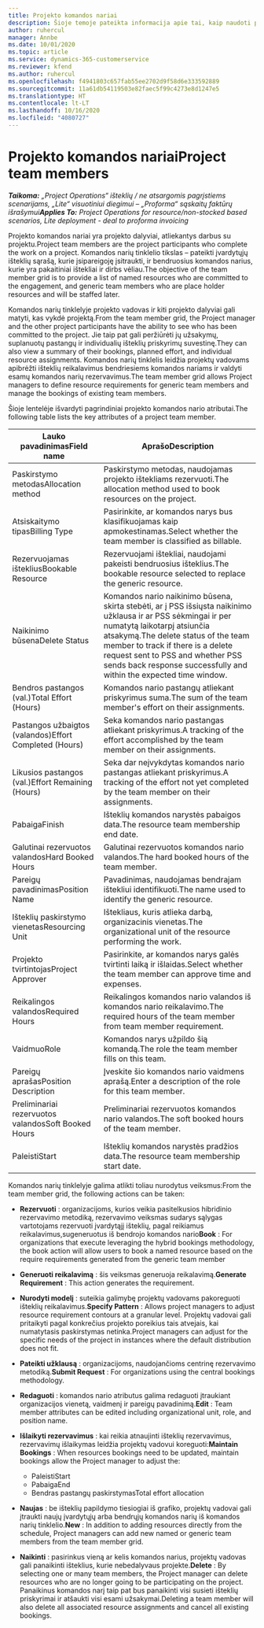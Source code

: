 ```yaml
---
title: Projekto komandos nariai
description: Šioje temoje pateikta informacija apie tai, kaip naudoti projekto komandos nario informaciją, atributus ir planavimą.
author: ruhercul
manager: Annbe
ms.date: 10/01/2020
ms.topic: article
ms.service: dynamics-365-customerservice
ms.reviewer: kfend
ms.author: ruhercul
ms.openlocfilehash: f4941803c657fab55ee2702d9f58d6e333592889
ms.sourcegitcommit: 11a61db54119503e82faec5f99c4273e8d1247e5
ms.translationtype: HT
ms.contentlocale: lt-LT
ms.lasthandoff: 10/16/2020
ms.locfileid: "4080727"
---
```

# <a name="project-team-members"></a><span data-ttu-id="30d2c-103">Projekto komandos nariai</span><span class="sxs-lookup"><span data-stu-id="30d2c-103">Project team members</span></span>

<span data-ttu-id="30d2c-104">_**Taikoma:** „Project Operations“ išteklių / ne atsargomis pagrįstiems scenarijams, „Lite“ visuotiniui diegimui – „Proforma“ sąskaitų faktūrų išrašymui_</span><span class="sxs-lookup"><span data-stu-id="30d2c-104">_**Applies To:** Project Operations for resource/non-stocked based scenarios, Lite deployment - deal to proforma invoicing_</span></span>

<span data-ttu-id="30d2c-105">Projekto komandos nariai yra projekto dalyviai, atliekantys darbus su projektu.</span><span class="sxs-lookup"><span data-stu-id="30d2c-105">Project team members are the project participants who complete the work on a project.</span></span> <span data-ttu-id="30d2c-106">Komandos narių tinklelio tikslas – pateikti įvardytųjų išteklių sąrašą, kurie įsipareigoję įsitraukti, ir bendruosius komandos narius, kurie yra pakaitiniai ištekliai ir dirbs vėliau.</span><span class="sxs-lookup"><span data-stu-id="30d2c-106">The objective of the team member grid is to provide a list of named resources who are committed to the engagement, and generic team members who are place holder resources and will be staffed later.</span></span>

<span data-ttu-id="30d2c-107">Komandos narių tinklelyje projekto vadovas ir kiti projekto dalyviai gali matyti, kas vykdė projektą.</span><span class="sxs-lookup"><span data-stu-id="30d2c-107">From the team member grid, the Project manager and the other project participants have the ability to see who has been committed to the project.</span></span> <span data-ttu-id="30d2c-108">Jie taip pat gali peržiūrėti jų užsakymų, suplanuotų pastangų ir individualių išteklių priskyrimų suvestinę.</span><span class="sxs-lookup"><span data-stu-id="30d2c-108">They can also view a summary of their bookings, planned effort, and individual resource assignments.</span></span> <span data-ttu-id="30d2c-109">Komandos narių tinklelis leidžia projektų vadovams apibrėžti išteklių reikalavimus bendriesiems komandos nariams ir valdyti esamų komandos narių rezervavimus.</span><span class="sxs-lookup"><span data-stu-id="30d2c-109">The team member grid allows Project managers to define resource requirements for generic team members and manage the bookings of existing team members.</span></span>

<span data-ttu-id="30d2c-110">Šioje lentelėje išvardyti pagrindiniai projekto komandos nario atributai.</span><span class="sxs-lookup"><span data-stu-id="30d2c-110">The following table lists the key attributes of a project team member.</span></span>

| <span data-ttu-id="30d2c-111">Lauko pavadinimas</span><span class="sxs-lookup"><span data-stu-id="30d2c-111">Field name</span></span>          | <span data-ttu-id="30d2c-112">Aprašo</span><span class="sxs-lookup"><span data-stu-id="30d2c-112">Description</span></span>                                                                                                                                                                  |
|--------------------------|-----------------------------------------------------------------------------------------------------------------------------------------------------------------------------------|
| <span data-ttu-id="30d2c-113">Paskirstymo metodas</span><span class="sxs-lookup"><span data-stu-id="30d2c-113">Allocation method</span></span>        | <span data-ttu-id="30d2c-114">Paskirstymo metodas, naudojamas projekto ištekliams rezervuoti.</span><span class="sxs-lookup"><span data-stu-id="30d2c-114">The allocation method used to book resources on the project.</span></span>                                                                         |
| <span data-ttu-id="30d2c-115">Atsiskaitymo tipas</span><span class="sxs-lookup"><span data-stu-id="30d2c-115">Billing Type</span></span>             | <span data-ttu-id="30d2c-116">Pasirinkite, ar komandos narys bus klasifikuojamas kaip apmokestinamas.</span><span class="sxs-lookup"><span data-stu-id="30d2c-116">Select whether the team member is classified as billable.</span></span>                                                                                                                                       |
| <span data-ttu-id="30d2c-117">Rezervuojamas išteklius</span><span class="sxs-lookup"><span data-stu-id="30d2c-117">Bookable Resource</span></span>        | <span data-ttu-id="30d2c-118">Rezervuojami ištekliai, naudojami pakeisti bendruosius išteklius.</span><span class="sxs-lookup"><span data-stu-id="30d2c-118">The bookable resource selected to replace the generic resource.</span></span>                                                                                                                   |
| <span data-ttu-id="30d2c-119">Naikinimo būsena</span><span class="sxs-lookup"><span data-stu-id="30d2c-119">Delete Status</span></span>            | <span data-ttu-id="30d2c-120">Komandos nario naikinimo būsena, skirta stebėti, ar į PSS išsiųsta naikinimo užklausa ir ar PSS sėkmingai ir per numatytą laikotarpį atsiunčia atsakymą.</span><span class="sxs-lookup"><span data-stu-id="30d2c-120">The delete status of the team member to track if there is a delete request sent to PSS and whether PSS sends back response successfully and within the expected time window.</span></span> |
| <span data-ttu-id="30d2c-121">Bendros pastangos (val.)</span><span class="sxs-lookup"><span data-stu-id="30d2c-121">Total Effort (Hours)</span></span>     | <span data-ttu-id="30d2c-122">Komandos nario pastangų atliekant priskyrimus suma.</span><span class="sxs-lookup"><span data-stu-id="30d2c-122">The sum of the team member's effort on their assignments.</span></span>                                                                                                                         |
| <span data-ttu-id="30d2c-123">Pastangos užbaigtos (valandos)</span><span class="sxs-lookup"><span data-stu-id="30d2c-123">Effort Completed (Hours)</span></span> | <span data-ttu-id="30d2c-124">Seka komandos nario pastangas atliekant priskyrimus.</span><span class="sxs-lookup"><span data-stu-id="30d2c-124">A tracking of the effort accomplished by the team member on their assignments.</span></span>                                                                                           |
| <span data-ttu-id="30d2c-125">Likusios pastangos (val.)</span><span class="sxs-lookup"><span data-stu-id="30d2c-125">Effort Remaining (Hours)</span></span> | <span data-ttu-id="30d2c-126">Seka dar neįvykdytas komandos nario pastangas atliekant priskyrimus.</span><span class="sxs-lookup"><span data-stu-id="30d2c-126">A tracking of the effort not yet completed by the team member on their assignments.</span></span>                                                                                    |
| <span data-ttu-id="30d2c-127">Pabaiga</span><span class="sxs-lookup"><span data-stu-id="30d2c-127">Finish</span></span>                   | <span data-ttu-id="30d2c-128">Išteklių komandos narystės pabaigos data.</span><span class="sxs-lookup"><span data-stu-id="30d2c-128">The resource team membership end date.</span></span>                                                                                                                                            |
| <span data-ttu-id="30d2c-129">Galutinai rezervuotos valandos</span><span class="sxs-lookup"><span data-stu-id="30d2c-129">Hard Booked Hours</span></span>        | <span data-ttu-id="30d2c-130">Galutinai rezervuotos komandos nario valandos.</span><span class="sxs-lookup"><span data-stu-id="30d2c-130">The hard booked hours of the team member.</span></span>                                                                                                                                                                |
| <span data-ttu-id="30d2c-131">Pareigų pavadinimas</span><span class="sxs-lookup"><span data-stu-id="30d2c-131">Position Name</span></span>            | <span data-ttu-id="30d2c-132">Pavadinimas, naudojamas bendrajam ištekliui identifikuoti.</span><span class="sxs-lookup"><span data-stu-id="30d2c-132">The name used to identify the generic resource.</span></span>                                                                                                                                   |
| <span data-ttu-id="30d2c-133">Išteklių paskirstymo vienetas</span><span class="sxs-lookup"><span data-stu-id="30d2c-133">Resourcing Unit</span></span>          | <span data-ttu-id="30d2c-134">Ištekliaus, kuris atlieka darbą, organizacinis vienetas.</span><span class="sxs-lookup"><span data-stu-id="30d2c-134">The organizational unit of the resource performing the work.</span></span>                                                                                                                      |
| <span data-ttu-id="30d2c-135">Projekto tvirtintojas</span><span class="sxs-lookup"><span data-stu-id="30d2c-135">Project Approver</span></span>         | <span data-ttu-id="30d2c-136">Pasirinkite, ar komandos narys galės tvirtinti laiką ir išlaidas.</span><span class="sxs-lookup"><span data-stu-id="30d2c-136">Select whether the team member can approve time and expenses.</span></span>                                                                                                                     |
| <span data-ttu-id="30d2c-137">Reikalingos valandos</span><span class="sxs-lookup"><span data-stu-id="30d2c-137">Required Hours</span></span>           | <span data-ttu-id="30d2c-138">Reikalingos komandos nario valandos iš komandos nario reikalavimo.</span><span class="sxs-lookup"><span data-stu-id="30d2c-138">The required hours of the team member from team member requirement.</span></span>                                                                                                                       |
| <span data-ttu-id="30d2c-139">Vaidmuo</span><span class="sxs-lookup"><span data-stu-id="30d2c-139">Role</span></span>                     | <span data-ttu-id="30d2c-140">Komandos narys užpildo šią komandą.</span><span class="sxs-lookup"><span data-stu-id="30d2c-140">The role the team member fills on this team.</span></span>                                                                                                                                |
| <span data-ttu-id="30d2c-141">Pareigų aprašas</span><span class="sxs-lookup"><span data-stu-id="30d2c-141">Position Description</span></span>     | <span data-ttu-id="30d2c-142">Įveskite šio komandos nario vaidmens aprašą.</span><span class="sxs-lookup"><span data-stu-id="30d2c-142">Enter a description of the role for this team member.</span></span>                                                                                                                             |
| <span data-ttu-id="30d2c-143">Preliminariai rezervuotos valandos</span><span class="sxs-lookup"><span data-stu-id="30d2c-143">Soft Booked Hours</span></span>        | <span data-ttu-id="30d2c-144">Preliminariai rezervuotos komandos nario valandos.</span><span class="sxs-lookup"><span data-stu-id="30d2c-144">The soft booked hours of the team member.</span></span>                                                                                                                                                                 |
| <span data-ttu-id="30d2c-145">Paleisti</span><span class="sxs-lookup"><span data-stu-id="30d2c-145">Start</span></span>                    | <span data-ttu-id="30d2c-146">Išteklių komandos narystės pradžios data.</span><span class="sxs-lookup"><span data-stu-id="30d2c-146">The resource team membership start date.</span></span>                                                                                                                                          |

<span data-ttu-id="30d2c-147">Komandos narių tinklelyje galima atlikti toliau nurodytus veiksmus:</span><span class="sxs-lookup"><span data-stu-id="30d2c-147">From the team member grid, the following actions can be taken:</span></span>

- <span data-ttu-id="30d2c-148">**Rezervuoti** : organizacijoms, kurios veikia pasitelkusios hibridinio rezervavimo metodiką, rezervavimo veiksmas sudarys sąlygas vartotojams rezervuoti įvardytąjį išteklių, pagal reikiamus reikalavimus,sugeneruotus iš bendrojo komandos nario</span><span class="sxs-lookup"><span data-stu-id="30d2c-148">**Book** : For organizations that execute leveraging the hybrid bookings methodology, the book action will allow users to book a named resource based on the require requirements generated from the generic team member</span></span>
- <span data-ttu-id="30d2c-149">**Generuoti reikalavimą** : šis veiksmas generuoja reikalavimą.</span><span class="sxs-lookup"><span data-stu-id="30d2c-149">**Generate Requirement** : This action generates the requirement.</span></span>
- <span data-ttu-id="30d2c-150">**Nurodyti modelį** : suteikia galimybę projektų vadovams pakoreguoti išteklių reikalavimus.</span><span class="sxs-lookup"><span data-stu-id="30d2c-150">**Specify Pattern** : Allows project managers to adjust resource requirement contours at a granular level.</span></span> <span data-ttu-id="30d2c-151">Projektų vadovai gali pritaikyti pagal konkrečius projekto poreikius tais atvejais, kai numatytasis paskirstymas netinka.</span><span class="sxs-lookup"><span data-stu-id="30d2c-151">Project managers can adjust for the specific needs of the project in instances where the default distribution does not fit.</span></span>
- <span data-ttu-id="30d2c-152">**Pateikti užklausą** : organizacijoms, naudojančioms centrinę rezervavimo metodiką.</span><span class="sxs-lookup"><span data-stu-id="30d2c-152">**Submit Request** : For organizations using the central bookings methodology.</span></span>
- <span data-ttu-id="30d2c-153">**Redaguoti** : komandos nario atributus galima redaguoti įtraukiant organizacijos vienetą, vaidmenį ir pareigų pavadinimą.</span><span class="sxs-lookup"><span data-stu-id="30d2c-153">**Edit** : Team member attributes can be edited including organizational unit, role, and position name.</span></span>
- <span data-ttu-id="30d2c-154">**Išlaikyti rezervavimus** : kai reikia atnaujinti išteklių rezervavimus, rezervavimų išlaikymas leidžia projektų vadovui koreguoti:</span><span class="sxs-lookup"><span data-stu-id="30d2c-154">**Maintain Bookings** : When resources bookings need to be updated, maintain bookings allow the Project manager to adjust the:</span></span>

    - <span data-ttu-id="30d2c-155">Paleisti</span><span class="sxs-lookup"><span data-stu-id="30d2c-155">Start</span></span>
    - <span data-ttu-id="30d2c-156">Pabaiga</span><span class="sxs-lookup"><span data-stu-id="30d2c-156">End</span></span>
    - <span data-ttu-id="30d2c-157">Bendras pastangų paskirstymas</span><span class="sxs-lookup"><span data-stu-id="30d2c-157">Total effort allocation</span></span>

- <span data-ttu-id="30d2c-158">**Naujas** : be išteklių papildymo tiesiogiai iš grafiko, projektų vadovai gali įtraukti naujų įvardytųjų arba bendrųjų komandos narių iš komandos narių tinklelio.</span><span class="sxs-lookup"><span data-stu-id="30d2c-158">**New** : In addition to adding resources directly from the schedule, Project managers can add new named or generic team members from the team member grid.</span></span>
- <span data-ttu-id="30d2c-159">**Naikinti** : pasirinkus vieną ar kelis komandos narius, projektų vadovas gali panaikinti išteklius, kurie nebedalyvaus projekte.</span><span class="sxs-lookup"><span data-stu-id="30d2c-159">**Delete** : By selecting one or many team members, the Project manager can delete resources who are no longer going to be participating on the project.</span></span> <span data-ttu-id="30d2c-160">Panaikinus komandos narį taip pat bus panaikinti visi susieti išteklių priskyrimai ir atšaukti visi esami užsakymai.</span><span class="sxs-lookup"><span data-stu-id="30d2c-160">Deleting a team member will also delete all associated resource assignments and  cancel all existing bookings.</span></span>
